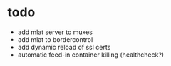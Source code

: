 # todo

- add mlat server to muxes
- add mlat to bordercontrol
- add dynamic reload of ssl certs
- automatic feed-in container killing (healthcheck?)
